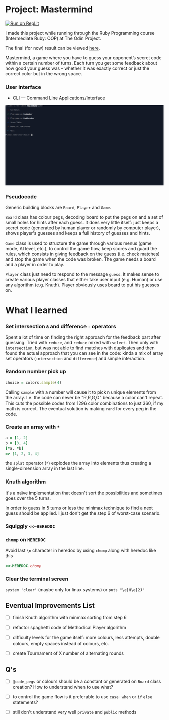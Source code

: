 # Project: Mastermind

[![Run on Repl.it](https://repl.it/badge/github/Pandenok/mastermind)](http://mastermind.pandenok.repl.run/)

I made this project while running through the Ruby Programming course (Intermediate Ruby: OOP) at The Odin Project. 

The final (for now) result can be viewed [here](http://mastermind.pandenok.repl.run/). 

Mastermind, a game where you have to guess your opponent’s secret code within a certain number of turns. Each turn you get some feedback about how good your guess was – whether it was exactly correct or just the correct color but in the wrong space.

### User interface

- CLI — Command Line Applications/Interface

![Mastermind in action](img/mastermind.gif)

### Pseudocode

Generic building blocks are `Board`, `Player` and `Game`. 

`Board` class has colour pegs, decoding board to put the pegs on and a set of small holes for hints after each guess. It does very little itself: just keeps a secret code (generated by human player or randomly by computer player), shows player's guesses and keeps a full history of guesses and hints.

`Game` class is used to structure the game through various menus (game mode, AI level, etc.), to control the game flow, keep scores and guard the rules, which consists in giving  feedback on the guess (i.e. check matches) and stop the game when the code was broken. The game needs a board and a player in order to play.

`Player` class just need to respond to the message `guess`. It makes sense to create various player classes that either take user input (e.g. Human) or use any algorithm (e.g. Knuth). Player obviously uses board to put his guesses on.

# What I learned

### Set intersection `&` and difference `-` operators
Spent a lot of time on finding the right approach for the feedback part after guessing. Tried with `reduce`, and `reduce` mixed with `select`. Then only with `intersection`, but was not able to find matches with duplicates and then found the actual approach that you can see in the code: kinda a mix of array set operators (`intersection` and `difference`) and simple interaction.

### Random number pick up
```ruby
choice = colors.sample(4)
```
Calling `sample` with a number will cause it to pick n unique elements from the array. I.e. the code can never be "R,R,G,O" because a color can't repeat. This cuts the possible codes from 1296 color combinations to just 360, if my math is correct.
The eventual solution is making `rand` for every peg in the code.

### Create an array with `*`
```ruby
a = [1, 2]
b = [3, 4]
[*a, *b]
=> [1, 2, 3, 4]
```
the `splat` operator (`*`) explodes the array into elements thus creating a single-dimension array in the last line.

### Knuth algorithm
It's a naïve implementation that doesn't sort the possibilities and sometimes goes over the 5 turns.

In order to guess in 5 turns or less the minimax technique to find a next guess should be applied. I just don't get the step 6 of worst-case scenario.  

### Squiggly `<<~HEREDOC`

### `chomp` on `HEREDOC`

Avoid last `\n` character in heredoc by using `chomp` along with heredoc like this
```ruby
<<~HEREDOC.chomp
```

### Clear the terminal screen
`system 'clear'` (maybe only for linux systems) or 
`puts "\e[H\e[2J"`

## Eventual Improvements List

- [ ] finish Knuth algorithm with minmax sorting from step 6

- [ ] refactor spaghetti code of Methodical Player algorithm

- [ ] difficulty levels for the game itself: more colours, less attempts, double colours, empty spaces instead of colours, etc.

- [ ] create Tournament of X number of alternating rounds

## Q's

- [ ] `@code_pegs` or colours should be a constant or generated on `Board` class creation? How to understand when to use what?

- [ ] to control the game flow is it preferable to use `case`- `when`  or `if` `else` statements?

- [ ] still don't understand very well `private` and `public` methods




